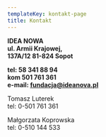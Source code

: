 ```yaml
---
templateKey: kontakt-page
title: Kontakt
---
```


**IDEA NOWA**  
**ul. Armii Krajowej,**  
**137A/12 81-824 Sopot**

 

**tel: 58 341 88 94**  
**kom 501 761 361**  
**e-mail: fundacja@ideanova.pl**



Tomasz Luterek             
tel: 0-501 761 361

Małgorzata Koprowska   
tel: 0-510 144 533



